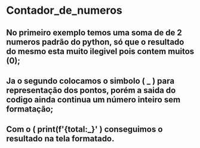 # Contador_de_numeros

## No primeiro exemplo temos uma soma de de 2 numeros padrão do python, só que o resultado do mesmo esta muito ilegivel pois contem muitos (0);

## Ja o segundo colocamos o simbolo ( _ ) para representação dos pontos, porém a saida do codigo ainda continua um número inteiro sem formatação;

## Com o ( print(f'{total:_}'  ) conseguimos o resultado na tela formatado.
